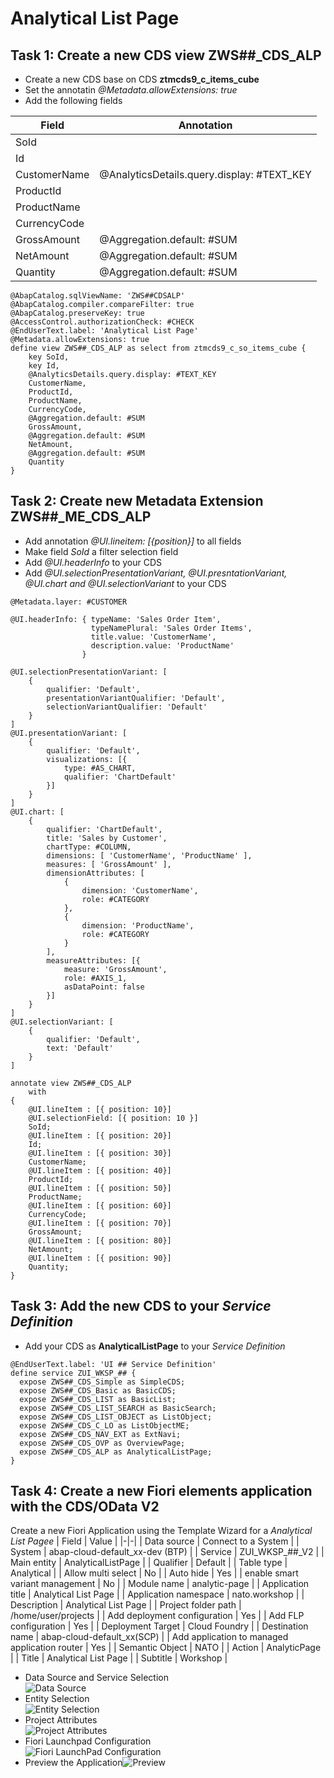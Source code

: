# Analytical List Page

## Task 1: Create a new CDS view **ZWS##_CDS_ALP**

* Create a new CDS base on CDS **ztmcds9_c_items_cube**
* Set the annotatin *@Metadata.allowExtensions: true*
* Add the following fields

|Field|Annotation|
|-|-|
|SoId|
|Id|
|CustomerName| @AnalyticsDetails.query.display: #TEXT_KEY |
|ProductId|
|ProductName|
|CurrencyCode|
|GrossAmount| @Aggregation.default: #SUM |
|NetAmount| @Aggregation.default: #SUM |
|Quantity| @Aggregation.default: #SUM |

```ABAP CDS
@AbapCatalog.sqlViewName: 'ZWS##CDSALP'
@AbapCatalog.compiler.compareFilter: true
@AbapCatalog.preserveKey: true
@AccessControl.authorizationCheck: #CHECK
@EndUserText.label: 'Analytical List Page'
@Metadata.allowExtensions: true
define view ZWS##_CDS_ALP as select from ztmcds9_c_so_items_cube {
    key SoId,
    key Id,
    @AnalyticsDetails.query.display: #TEXT_KEY
    CustomerName,
    ProductId,
    ProductName,
    CurrencyCode,
    @Aggregation.default: #SUM
    GrossAmount,
    @Aggregation.default: #SUM
    NetAmount,
    @Aggregation.default: #SUM
    Quantity
}
```

## Task 2: Create new Metadata Extension **ZWS##_ME_CDS_ALP**

* Add annotation *@UI.lineitem: [{position}]* to all fields
* Make field *SoId* a filter selection field
* Add *@UI.headerInfo* to your CDS
* Add *@UI.selectionPresentationVariant, @UI.presntationVariant, @UI.chart and @UI.selectionVariant* to your CDS

```ABAP CDS
@Metadata.layer: #CUSTOMER

@UI.headerInfo: { typeName: 'Sales Order Item',
                  typeNamePlural: 'Sales Order Items',
                  title.value: 'CustomerName',
                  description.value: 'ProductName'
                }

@UI.selectionPresentationVariant: [
    {
        qualifier: 'Default',
        presentationVariantQualifier: 'Default',
        selectionVariantQualifier: 'Default'
    }
]
@UI.presentationVariant: [
    {
        qualifier: 'Default',
        visualizations: [{
            type: #AS_CHART,
            qualifier: 'ChartDefault'
        }]
    }
]
@UI.chart: [
    {
        qualifier: 'ChartDefault',
        title: 'Sales by Customer',
        chartType: #COLUMN,
        dimensions: [ 'CustomerName', 'ProductName' ],
        measures: [ 'GrossAmount' ],
        dimensionAttributes: [
            {
                dimension: 'CustomerName',
                role: #CATEGORY
            },
            {
                dimension: 'ProductName',
                role: #CATEGORY
            }
        ],
        measureAttributes: [{
            measure: 'GrossAmount',
            role: #AXIS_1,
            asDataPoint: false
        }] 
    }
]
@UI.selectionVariant: [
    {
        qualifier: 'Default',
        text: 'Default'
    }
]

annotate view ZWS##_CDS_ALP
    with 
{
    @UI.lineItem : [{ position: 10}]
    @UI.selectionField: [{ position: 10 }]
    SoId;
    @UI.lineItem : [{ position: 20}]
    Id;
    @UI.lineItem : [{ position: 30}]
    CustomerName;
    @UI.lineItem : [{ position: 40}]
    ProductId;
    @UI.lineItem : [{ position: 50}]
    ProductName;
    @UI.lineItem : [{ position: 60}]
    CurrencyCode;
    @UI.lineItem : [{ position: 70}]
    GrossAmount;
    @UI.lineItem : [{ position: 80}]
    NetAmount;
    @UI.lineItem : [{ position: 90}]
    Quantity;    
}
```

## Task 3: Add the new CDS to your *Service Definition*

* Add your CDS as **AnalyticalListPage** to your *Service Definition*

```ABAP
@EndUserText.label: 'UI ## Service Definition'
define service ZUI_WKSP_## {
  expose ZWS##_CDS_Simple as SimpleCDS;
  expose ZWS##_CDS_Basic as BasicCDS;
  expose ZWS##_CDS_LIST as BasicList;
  expose ZWS##_CDS_LIST_SEARCH as BasicSearch;
  expose ZWS##_CDS_LIST_OBJECT as ListObject;
  expose ZWS##_CDS_C_LO as ListObjectME;
  expose ZWS##_CDS_NAV_EXT as ExtNavi;
  expose ZWS##_CDS_OVP as OverviewPage;
  expose ZWS##_CDS_ALP as AnalyticalListPage;
}
```

## Task 4: Create a new Fiori elements application with the CDS/OData V2

Create a new Fiori Application using the Template Wizard for a *Analytical List Pagee*
| Field | Value |
|-|-|
| Data source | Connect to a System |
| System | abap-cloud-default_xx-dev (BTP) |
| Service | ZUI_WKSP_##_V2 |
| Main entity | AnalyticalListPage |
| Qualifier | Default |
| Table type | Analytical |
| Allow multi select | No |
| Auto hide | Yes |
| enable smart variant management | No |
| Module name | analytic-page |
| Application title | Analytical List Page |
| Application namespace | nato.workshop |
| Description | Analytical List Page |
| Project folder path | /home/user/projects |
| Add deployment configuration | Yes |
| Add FLP configuration | Yes |
| Deployment Target | Cloud Foundry |
| Destination name | abap-cloud-default_xx(SCP)  |
| Add application to managed application router | Yes |
| Semantic Object | NATO |
| Action | AnalyticPage |
| Title | Analytical List Page |
| Subtitle | Workshop |

* Data Source and Service Selection</br>![Data Source](../../Images/086.png)
* Entity Selection</br>![Entity Selection](../../Images/115.png)
* Project Attributes</br>![Project Attributes](../../Images/116.png)
* Fiori Launchpad Configuration</br>![Fiori LaunchPad Configuration](../../Images/117.png)
* Preview the Application![Preview](../../Images/118.png)
